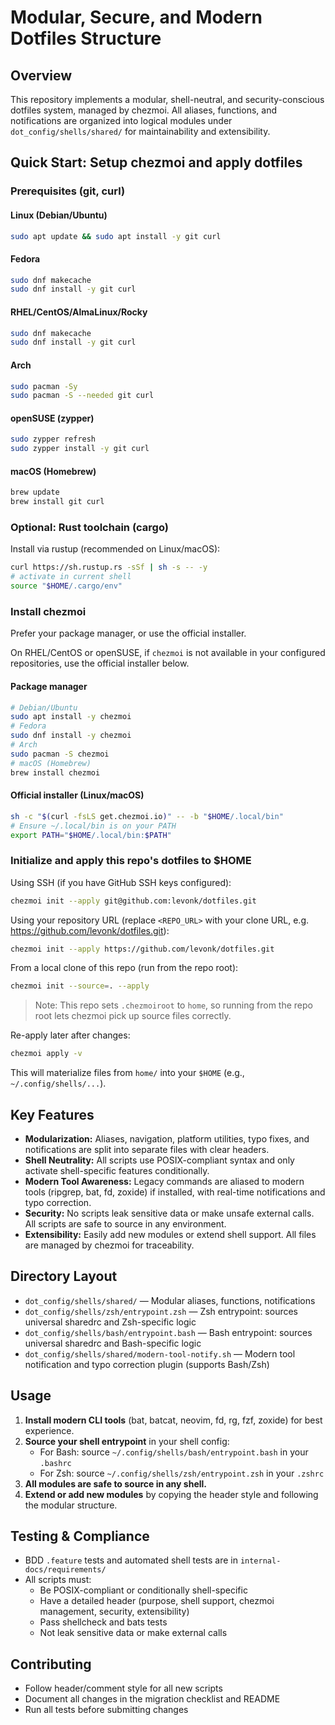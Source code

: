 # Modular, Secure, and Modern Dotfiles Structure

## Overview

This repository implements a modular, shell-neutral, and security-conscious dotfiles system, managed by chezmoi. All aliases, functions, and notifications are organized into logical modules under `dot_config/shells/shared/` for maintainability and extensibility.

## Quick Start: Setup chezmoi and apply dotfiles

### Prerequisites (git, curl)

#### Linux (Debian/Ubuntu)

```bash
sudo apt update && sudo apt install -y git curl
```

#### Fedora

```bash
sudo dnf makecache
sudo dnf install -y git curl
```

#### RHEL/CentOS/AlmaLinux/Rocky

```bash
sudo dnf makecache
sudo dnf install -y git curl
```

#### Arch

```bash
sudo pacman -Sy
sudo pacman -S --needed git curl
```

#### openSUSE (zypper)

```bash
sudo zypper refresh
sudo zypper install -y git curl
```

#### macOS (Homebrew)

```bash
brew update
brew install git curl
```

### Optional: Rust toolchain (cargo)

Install via rustup (recommended on Linux/macOS):

```bash
curl https://sh.rustup.rs -sSf | sh -s -- -y
# activate in current shell
source "$HOME/.cargo/env"
```

### Install chezmoi

Prefer your package manager, or use the official installer.

On RHEL/CentOS or openSUSE, if `chezmoi` is not available in your configured repositories, use the official installer below.

#### Package manager

```bash
# Debian/Ubuntu
sudo apt install -y chezmoi
# Fedora
sudo dnf install -y chezmoi
# Arch
sudo pacman -S chezmoi
# macOS (Homebrew)
brew install chezmoi
```

#### Official installer (Linux/macOS)

```bash
sh -c "$(curl -fsLS get.chezmoi.io)" -- -b "$HOME/.local/bin"
# Ensure ~/.local/bin is on your PATH
export PATH="$HOME/.local/bin:$PATH"
```

### Initialize and apply this repo's dotfiles to $HOME

Using SSH (if you have GitHub SSH keys configured):

```bash
chezmoi init --apply git@github.com:levonk/dotfiles.git
```

Using your repository URL (replace `<REPO_URL>` with your clone URL, e.g. <https://github.com/levonk/dotfiles.git>):

```bash
chezmoi init --apply https://github.com/levonk/dotfiles.git
```

From a local clone of this repo (run from the repo root):

```bash
chezmoi init --source=. --apply
```

> Note: This repo sets `.chezmoiroot` to `home`, so running from the repo root lets chezmoi pick up source files correctly.

Re-apply later after changes:

```bash
chezmoi apply -v
```

This will materialize files from `home/` into your `$HOME` (e.g., `~/.config/shells/...`).

## Key Features

- **Modularization:** Aliases, navigation, platform utilities, typo fixes, and notifications are split into separate files with clear headers.
- **Shell Neutrality:** All scripts use POSIX-compliant syntax and only activate shell-specific features conditionally.
- **Modern Tool Awareness:** Legacy commands are aliased to modern tools (ripgrep, bat, fd, zoxide) if installed, with real-time notifications and typo correction.
- **Security:** No scripts leak sensitive data or make unsafe external calls. All scripts are safe to source in any environment.
- **Extensibility:** Easily add new modules or extend shell support. All files are managed by chezmoi for traceability.

## Directory Layout

- `dot_config/shells/shared/` — Modular aliases, functions, notifications
- `dot_config/shells/zsh/entrypoint.zsh` — Zsh entrypoint: sources universal sharedrc and Zsh-specific logic
- `dot_config/shells/bash/entrypoint.bash` — Bash entrypoint: sources universal sharedrc and Bash-specific logic
- `dot_config/shells/shared/modern-tool-notify.sh` — Modern tool notification and typo correction plugin (supports Bash/Zsh)

## Usage

1. **Install modern CLI tools** (bat, batcat, neovim, fd, rg, fzf, zoxide) for best experience.
2. **Source your shell entrypoint** in your shell config:
   - For Bash: source `~/.config/shells/bash/entrypoint.bash` in your `.bashrc`
   - For Zsh: source `~/.config/shells/zsh/entrypoint.zsh` in your `.zshrc`
3. **All modules are safe to source in any shell.**
4. **Extend or add new modules** by copying the header style and following the modular structure.

## Testing & Compliance

- BDD `.feature` tests and automated shell tests are in `internal-docs/requirements/`
- All scripts must:
  - Be POSIX-compliant or conditionally shell-specific
  - Have a detailed header (purpose, shell support, chezmoi management, security, extensibility)
  - Pass shellcheck and bats tests
  - Not leak sensitive data or make external calls

## Contributing

- Follow header/comment style for all new scripts
- Document all changes in the migration checklist and README
- Run all tests before submitting changes


